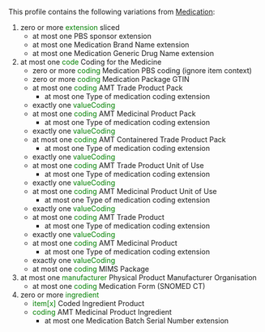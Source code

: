 This profile contains the following variations from [Medication](http://hl7.org/fhir/STU3/Medication.html):

1. zero or more <span style='color:green'> extension </span>  sliced
   * at most one PBS sponsor extension
   * at most one Medication Brand Name extension
   * at most one Medication Generic Drug Name extension
1. at most one <span style='color:green'> code </span> Coding for the Medicine
   * zero or more <span style='color:green'> coding </span> Medication PBS coding (ignore item context)
   * zero or more <span style='color:green'> coding </span> Medication Package GTIN
   * at most one <span style='color:green'> coding </span> AMT Trade Product Pack
      * at most one Type of medication coding extension
   * exactly one <span style='color:green'> valueCoding </span> 
   * at most one <span style='color:green'> coding </span> AMT Medicinal Product Pack
      * at most one Type of medication coding extension
   * exactly one <span style='color:green'> valueCoding </span> 
   * at most one <span style='color:green'> coding </span> AMT Containered Trade Product Pack
      * at most one Type of medication coding extension
   * exactly one <span style='color:green'> valueCoding </span> 
   * at most one <span style='color:green'> coding </span> AMT Trade Product Unit of Use
      * at most one Type of medication coding extension
   * exactly one <span style='color:green'> valueCoding </span> 
   * at most one <span style='color:green'> coding </span> AMT Medicinal Product Unit of Use
      * at most one Type of medication coding extension
   * exactly one <span style='color:green'> valueCoding </span> 
   * at most one <span style='color:green'> coding </span> AMT Trade Product
      * at most one Type of medication coding extension
   * exactly one <span style='color:green'> valueCoding </span> 
   * at most one <span style='color:green'> coding </span> AMT Medicinal Product
      * at most one Type of medication coding extension
   * exactly one <span style='color:green'> valueCoding </span> 
   * at most one <span style='color:green'> coding </span> MIMS Package
1. at most one <span style='color:green'> manufacturer </span> Physical Product Manufacturer Organisation
   * at most one <span style='color:green'> coding </span> Medication Form (SNOMED CT)
1. zero or more <span style='color:green'> ingredient </span> 
   * <span style='color:green'> item[x] </span> Coded Ingredient Product
   * <span style='color:green'> coding </span> AMT Medicinal Product Ingredient
      * at most one Medication Batch Serial Number extension